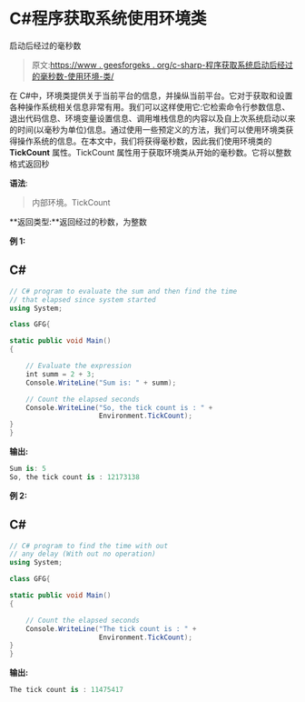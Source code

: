 # C#程序获取系统使用环境类

启动后经过的毫秒数

> 原文:[https://www . geesforgeks . org/c-sharp-程序获取系统启动后经过的毫秒数-使用环境-类/](https://www.geeksforgeeks.org/c-sharp-program-to-get-the-number-of-milliseconds-elapsed-since-system-started-using-environment-class/)

在 C#中，环境类提供关于当前平台的信息，并操纵当前平台。它对于获取和设置各种操作系统相关信息非常有用。我们可以这样使用它:它检索命令行参数信息、退出代码信息、环境变量设置信息、调用堆栈信息的内容以及自上次系统启动以来的时间(以毫秒为单位)信息。通过使用一些预定义的方法，我们可以使用环境类获得操作系统的信息。在本文中，我们将获得毫秒数，因此我们使用环境类的 **TickCount** 属性。TickCount 属性用于获取环境类从开始的毫秒数。它将以整数格式返回秒

**语法**:

> 内部环境。TickCount

**返回类型:**返回经过的秒数，为整数

**例 1:**

## C#

```cs
// C# program to evaluate the sum and then find the time
// that elapsed since system started
using System;

class GFG{

static public void Main()
{

    // Evaluate the expression
    int summ = 2 + 3;
    Console.WriteLine("Sum is: " + summ);

    // Count the elapsed seconds
    Console.WriteLine("So, the tick count is : " + 
                      Environment.TickCount);
}
}
```

**输出:**

```cs
Sum is: 5
So, the tick count is : 12173138
```

**例 2:**

## C#

```cs
// C# program to find the time with out 
// any delay (With out no operation)
using System;

class GFG{

static public void Main()
{

    // Count the elapsed seconds
    Console.WriteLine("The tick count is : " + 
                      Environment.TickCount);
}
}
```

**输出:**

```cs
The tick count is : 11475417
```